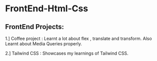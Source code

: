 # FrontEnd-Html-Css
FrontEnd Projects:
--------------------------------------------------------------------------------------------------------------------------------------------------------------------
1.] Coffee project : Learnt a lot about flex , translate and transform. Also Learnt about Media Queries properly.

2.] Tailwind CSS : Showcases my learnings of Tailwind CSS.
